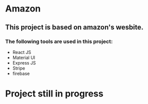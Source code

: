 # Amazon 

## This project is based on amazon's wesbite. 
### The following tools are used in this project:
- React JS
- Material UI
- Express JS
- Stripe
- firebase

# Project still in progress